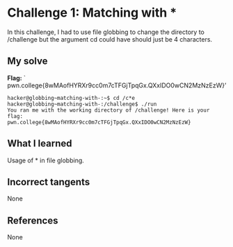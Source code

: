 # Challenge 1: Matching with *
In this challenge, I had to use file globbing to change the directory to /challenge but the argument cd could have should just be 4 characters.

## My solve
**Flag:** ` pwn.college{8wMAofHYRXr9cc0m7cTFGjTpqGx.QXxIDO0wCN2MzNzEzW}’


```
hacker@globbing~matching-with-:~$ cd /c*e
hacker@globbing~matching-with-:/challenge$ ./run
You ran me with the working directory of /challenge! Here is your flag:
pwn.college{8wMAofHYRXr9cc0m7cTFGjTpqGx.QXxIDO0wCN2MzNzEzW}
```

## What I learned
Usage of * in file globbing.

## Incorrect tangents
None

## References
None
